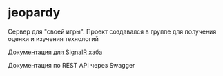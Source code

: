 # jeopardy
Сервер для "своей игры". Проект создавался в группе для получения оценки и изучения технологий 

[Документация для SignalR хаба](https://github.com/BPI20/jeopardy/blob/master/HubDocs.md)

Документация по REST API через Swagger
